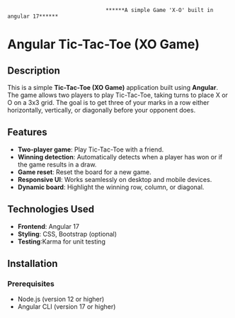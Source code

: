                                    ******A simple Game 'X-O' built in angular 17******
# Angular Tic-Tac-Toe (XO Game)

## Description
This is a simple **Tic-Tac-Toe (XO Game)** application built using **Angular**. The game allows two players to play Tic-Tac-Toe, taking turns to place X or O on a 3x3 grid. The goal is to get three of your marks in a row either horizontally, vertically, or diagonally before your opponent does.

## Features
- **Two-player game**: Play Tic-Tac-Toe with a friend.
- **Winning detection**: Automatically detects when a player has won or if the game results in a draw.
- **Game reset**: Reset the board for a new game.
- **Responsive UI**: Works seamlessly on desktop and mobile devices.
- **Dynamic board**: Highlight the winning row, column, or diagonal.

## Technologies Used
- **Frontend**: Angular 17
- **Styling**: CSS, Bootstrap (optional)
- **Testing**:Karma for unit testing

## Installation

### Prerequisites
- Node.js (version 12 or higher)
- Angular CLI (version 17 or higher)

